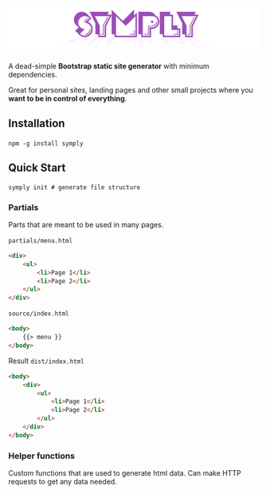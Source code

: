 ![Logo](./assets/logo.png)

A dead-simple **Bootstrap static site generator** with minimum dependencies.

Great for personal sites, landing pages and other small projects where you **want to be in control of everything**.


## Installation

`npm -g install symply`

## Quick Start

```shell
symply init # generate file structure
```



### Partials

Parts that are meant to be used in many pages.

`partials/menu.html`

```html
<div>
    <ul>
        <li>Page 1</li>
        <li>Page 2</li>
    </ul>
</div>
```

`source/index.html`

```html
<body>
    {{> menu }}
</body>
```

Result
`dist/index.html`

```html
<body>
    <div>
        <ul>
            <li>Page 1</li>
            <li>Page 2</li>
        </ul>
    </div>
</body>
```

### Helper functions

Custom functions that are used to generate html data. Can make HTTP requests to get any data needed.